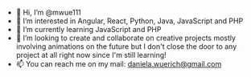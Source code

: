 - 👋 Hi, I’m @mwue111
- 👀 I’m interested in Angular, React, Python, Java, JavaScript and PHP
- 🌱 I’m currently learning JavaScript and PHP
- 💞️ I’m looking to create and collaborate on creative projects mostly involving animations on the future but I don't close the door to any project at all right now since I'm still learning!
- 📫 You can reach me on my mail: daniela.wuerich@gmail.com

<!---
mwue111/mwue111 is a ✨ special ✨ repository because its `README.md` (this file) appears on your GitHub profile.
You can click the Preview link to take a look at your changes.
--->
